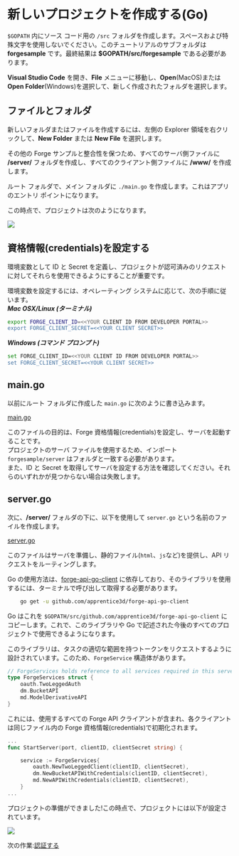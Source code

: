 # 新しいプロジェクトを作成する(Go)

`$GOPATH` 内にソース コード用の `/src` フォルダを作成します。スペースおよび特殊文字を使用しないでください。このチュートリアルのサブフォルダは **forgesample** です。最終結果は **$GOPATH/src/forgesample** である必要があります。

**Visual Studio Code** を開き、**File** メニューに移動し、**Open**(MacOS)または **Open Folder**(Windows)を選択して、新しく作成されたフォルダを選択します。 


## ファイルとフォルダ

新しいフォルダまたはファイルを作成するには、左側の Explorer 領域を右クリックして、**New Folder** または **New File** を選択します。

その他の Forge サンプルと整合性を保つため、すべてのサーバ側ファイルに **/server/** フォルダを作成し、すべてのクライアント側ファイルに **/www/** を作成します。

ルート フォルダで、メイン フォルダに `./main.go` を作成します。これはアプリのエントリ ポイントになります。
	
この時点で、プロジェクトは次のようになります。

![](_media/go/vs_code_explorer.png) 


## 資格情報(credentials)を設定する

環境変数として ID と Secret を定義し、プロジェクトが認可済みのリクエストに対してそれらを使用できるようにすることが重要です。

環境変数を設定するには、オペレーティング システムに応じて、次の手順に従います。    
***Mac OSX/Linux (ターミナル)***

```bash
export FORGE_CLIENT_ID=<<YOUR CLIENT ID FROM DEVELOPER PORTAL>>
export FORGE_CLIENT_SECRET=<<YOUR CLIENT SECRET>>
```    

***Windows (コマンド プロンプト)***

```bash
set FORGE_CLIENT_ID=<<YOUR CLIENT ID FROM DEVELOPER PORTAL>>
set FORGE_CLIENT_SECRET=<<YOUR CLIENT SECRET>>
```

## main.go

以前にルート フォルダに作成した `main.go` に次のように書き込みます。

[main.go](_snippets/viewmodels/go/main.go ':include :type=code go')

このファイルの目的は、Forge 資格情報(credentials)を設定し、サーバを起動することです。    
プロジェクトのサーバ ファイルを使用するため、インポート `forgesample/server` はフォルダと一致する必要があります。  
また、ID と Secret を取得してサーバを設定する方法を確認してください。それらのいずれかが見つからない場合は失敗します。

## server.go

次に、**/server/** フォルダの下に、以下を使用して `server.go` という名前のファイルを作成します。

[server.go](_snippets/viewmodels/go/server.go ':include :type=code go')

このファイルはサーバを準備し、静的ファイル(`html`、`js`など)を提供し、API リクエストをルーティングします。

Go の使用方法は、[forge-api-go-client](https://github.com/apprentice3d/forge-api-go-client) に依存しており、そのライブラリを使用するには、ターミナルで呼び出して取得する必要があります。

```bash
	go get -u github.com/apprentice3d/forge-api-go-client
```

Go はこれを `$GOPATH/src/github.com/apprentice3d/forge-api-go-client` にコピーします。これで、このライブラリや Go で記述された今後のすべてのプロジェクトで使用できるようになります。

このライブラリは、タスクの適切な範囲を持つトークンをリクエストするように設計されています。このため、`ForgeService` 構造体があります。

```go
// ForgeServices holds reference to all services required in this server
type ForgeServices struct {
	oauth.TwoLeggedAuth
	dm.BucketAPI
	md.ModelDerivativeAPI
}

```
これには、使用するすべての Forge API クライアントが含まれ、各クライアントは同じファイル内の Forge 資格情報(credentials)で初期化されます。

```go
...
func StartServer(port, clientID, clientSecret string) {

	service := ForgeServices{
		oauth.NewTwoLeggedClient(clientID, clientSecret),
		dm.NewBucketAPIWithCredentials(clientID, clientSecret),
		md.NewAPIWithCredentials(clientID, clientSecret),
	}
...
```



プロジェクトの準備ができました!この時点で、プロジェクトには以下が設定されています。

![](_media/go/vs_code_project.png) 


次の作業:[認証する](/ja-JP/oauth/2legged/)